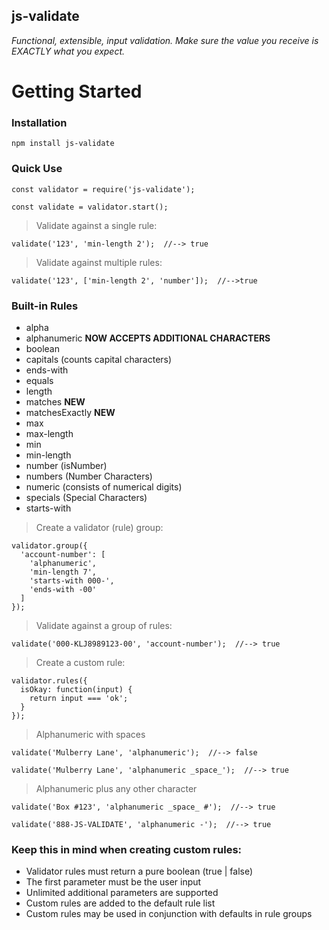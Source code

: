 ## js-validate
<i>Functional, extensible, input validation.  Make sure the value you receive is EXACTLY what you expect.</i>

# Getting Started

### Installation

    npm install js-validate

### Quick Use

    const validator = require('js-validate');

    const validate = validator.start();


> Validate against a single rule:

    validate('123', 'min-length 2');  //--> true

> Validate against multiple rules:

    validate('123', ['min-length 2', 'number']);  //-->true

### Built-in Rules

- alpha
- alphanumeric **NOW ACCEPTS ADDITIONAL CHARACTERS**
- boolean
- capitals (counts capital characters)
- ends-with
- equals
- length
- matches **NEW**
- matchesExactly **NEW**
- max
- max-length
- min
- min-length
- number (isNumber)
- numbers (Number Characters)
- numeric (consists of numerical digits)
- specials (Special Characters)
- starts-with

> Create a validator (rule) group:

    validator.group({
      'account-number': [
        'alphanumeric',
        'min-length 7',
        'starts-with 000-',
        'ends-with -00'
      ]
    });

> Validate against a group of rules:

    validate('000-KLJ8989123-00', 'account-number');  //--> true

> Create a custom rule:

    validator.rules({
      isOkay: function(input) {
        return input === 'ok';
      }
    });

> Alphanumeric with spaces

    validate('Mulberry Lane', 'alphanumeric');  //--> false

    validate('Mulberry Lane', 'alphanumeric _space_');  //--> true

> Alphanumeric plus any other character

    validate('Box #123', 'alphanumeric _space_ #');  //--> true

    validate('888-JS-VALIDATE', 'alphanumeric -');  //--> true

### Keep this in mind when creating custom rules:

- Validator rules must return a pure boolean (true | false)
- The first parameter must be the user input
- Unlimited additional parameters are supported
- Custom rules are added to the default rule list
- Custom rules may be used in conjunction with defaults in rule groups
